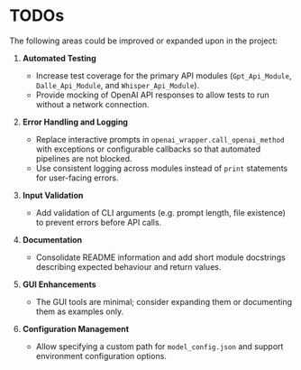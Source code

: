 # TODOs

The following areas could be improved or expanded upon in the project:

1. **Automated Testing**
   - Increase test coverage for the primary API modules (`Gpt_Api_Module`, `Dalle_Api_Module`, and `Whisper_Api_Module`).
   - Provide mocking of OpenAI API responses to allow tests to run without a network connection.

2. **Error Handling and Logging**
   - Replace interactive prompts in `openai_wrapper.call_openai_method` with exceptions or configurable callbacks so that automated pipelines are not blocked.
   - Use consistent logging across modules instead of `print` statements for user-facing errors.

3. **Input Validation**
   - Add validation of CLI arguments (e.g. prompt length, file existence) to prevent errors before API calls.

4. **Documentation**
   - Consolidate README information and add short module docstrings describing expected behaviour and return values.

5. **GUI Enhancements**
   - The GUI tools are minimal; consider expanding them or documenting them as examples only.

6. **Configuration Management**
   - Allow specifying a custom path for `model_config.json` and support environment configuration options.
